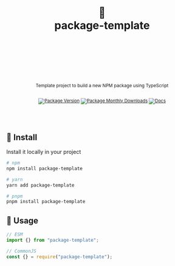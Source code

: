 <div align="center">
  <h1>
    <br/>
    <br/>
    💙
    <br />
    package-template
    <br />
    <br />
    <br />
    <br />
  </h1>
  <sup>
    <br />
    Template project to build a new NPM package using TypeScript</em>
    <br />
    <br />
  
[![Package Version](https://img.shields.io/npm/v/package-template?label=%20&style=for-the-badge)](https://www.npmjs.com/package/package-template)
[![Package Monthly Downloads](https://img.shields.io/npm/dm/package-template?color=blue&label=%20&style=for-the-badge)](https://www.npmjs.com/package/package-template)
[![Docs](https://img.shields.io/badge/-Docs-blue.svg?style=for-the-badge)](https://github.com/earlybot/package-template)

  </sup>
  <br />
  <br />
</div>

## 🚀 Install

Install it locally in your project

```bash
# npm
npm install package-template

# yarn
yarn add package-template

# pnpm
pnpm install package-template
```

## 🦄 Usage

```typescript
// ESM
import {} from "package-template";

// CommonJS
const {} = require("package-template");
```
